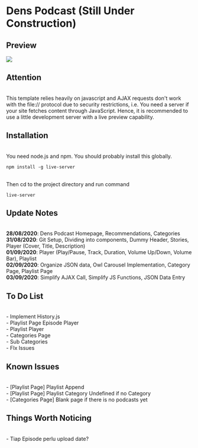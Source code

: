# Dens Podcast (Still Under Construction)

## Preview
![](dens-podcast.gif)

## Attention
<br> This template relies heavily on javascript and AJAX requests don't work with the file:// protocol due to security restrictions, i.e. You need a server if your site fetches content through JavaScript. Hence, it is recommended to use a little development server with a live preview capability.

## Installation
<br>You need node.js and npm. You should probably install this globally.
```
npm install -g live-server
```
<br>Then cd to the project directory and run command
```
live-server
```

## Update Notes
<br>**28/08/2020**: Dens Podcast Homepage, Recommendations, Categories
<br>**31/08/2020**: Git Setup, Dividing into components, Dummy Header, Stories, Player (Cover, Title, Description)
<br>**01/09/2020**: Player (Play/Pause, Track, Duration, Volume Up/Down, Volume Bar), Playlist
<br>**02/09/2020**: Organize JSON data, Owl Carousel Implementation, Category Page, Playlist Page
<br>**03/09/2020**: Simplify AJAX Call, Simplify JS Functions, JSON Data Entry

## To Do List
<br>- Implement History.js
<br>- Playlist Page Episode Player
<br>- Playlist Player
<br>- Categories Page
<br>- Sub Categories
<br>- FIx Issues

## Known Issues
<br>- [Playlist Page] Playlist Append
<br>- [Playlist Page] Playlist Category Undefined if no Category
<br>- [Categories Page] Blank page if there is no podcasts yet

## Things Worth Noticing
<br>- Tiap Episode perlu upload date?
